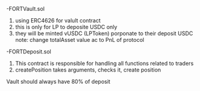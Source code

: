 -FORTVault.sol

1. using ERC4626 for valult contract
2. this is only for LP to deposite USDC only
3. they will be minted vUSDC (LPToken) porponate to their deposit USDC
   note: change totalAsset value ac to PnL of protocol

-FORTDeposit.sol

1. This contract is responsible for handling all functions related to traders
2. createPosition takes arguments, checks it, create position

Vault should always have 80% of deposit
